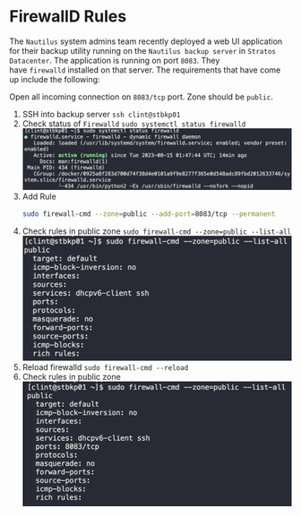 # FirewallD Rules

The `Nautilus` system admins team recently deployed a web UI application for their backup utility running on the `Nautilus backup server` in `Stratos Datacenter`. The application is running on port `8083`. They have `firewalld` installed on that server. The requirements that have come up include the following:

Open all incoming connection on `8083/tcp` port. Zone should be `public`.

1. SSH into backup server
   `ssh clint@stbkp01`
2. Check status of `Firewalld`
   `sudo systemctl status firewalld`
   ![](images/20230814220216.png)
3. Add Rule
   ```bash
   sudo firewall-cmd --zone=public --add-port=8083/tcp --permanent
   ```
4. Check rules in public zone
   `sudo firewall-cmd --zone=public --list-all`
   ![](images/20230814220511.png)
5. Reload firewalld
   `sudo firewall-cmd --reload`
6. Check rules in public zone
   ![](images/20230814220533.png)

